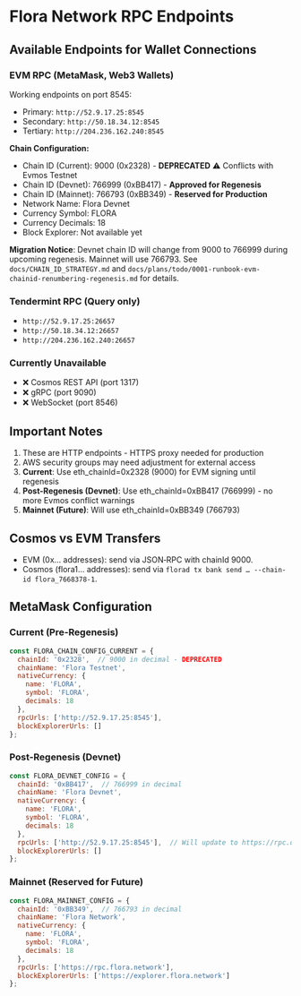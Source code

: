 # Flora Network RPC Endpoints

## Available Endpoints for Wallet Connections

### EVM RPC (MetaMask, Web3 Wallets)
Working endpoints on port 8545:
- Primary: `http://52.9.17.25:8545`
- Secondary: `http://50.18.34.12:8545`
- Tertiary: `http://204.236.162.240:8545`

**Chain Configuration:**
- Chain ID (Current): 9000 (0x2328) - **DEPRECATED** ⚠️ Conflicts with Evmos Testnet
- Chain ID (Devnet): 766999 (0xBB417) - **Approved for Regenesis**
- Chain ID (Mainnet): 766793 (0xBB349) - **Reserved for Production**
- Network Name: Flora Devnet
- Currency Symbol: FLORA
- Currency Decimals: 18
- Block Explorer: Not available yet

**Migration Notice**: Devnet chain ID will change from 9000 to 766999 during upcoming regenesis. Mainnet will use 766793. See `docs/CHAIN_ID_STRATEGY.md` and `docs/plans/todo/0001-runbook-evm-chainid-renumbering-regenesis.md` for details.

### Tendermint RPC (Query only)
- `http://52.9.17.25:26657`
- `http://50.18.34.12:26657`
- `http://204.236.162.240:26657`

### Currently Unavailable
- ❌ Cosmos REST API (port 1317)
- ❌ gRPC (port 9090)
- ❌ WebSocket (port 8546)

## Important Notes
1. These are HTTP endpoints - HTTPS proxy needed for production
2. AWS security groups may need adjustment for external access
3. **Current**: Use eth_chainId=0x2328 (9000) for EVM signing until regenesis
4. **Post-Regenesis (Devnet)**: Use eth_chainId=0xBB417 (766999) - no more Evmos conflict warnings
5. **Mainnet (Future)**: Will use eth_chainId=0xBB349 (766793)

## Cosmos vs EVM Transfers
- EVM (0x… addresses): send via JSON‑RPC with chainId 9000.
- Cosmos (flora1… addresses): send via `florad tx bank send … --chain-id flora_7668378-1`.

## MetaMask Configuration

### Current (Pre-Regenesis)
```javascript
const FLORA_CHAIN_CONFIG_CURRENT = {
  chainId: '0x2328',  // 9000 in decimal - DEPRECATED
  chainName: 'Flora Testnet',
  nativeCurrency: {
    name: 'FLORA',
    symbol: 'FLORA',
    decimals: 18
  },
  rpcUrls: ['http://52.9.17.25:8545'],
  blockExplorerUrls: []
};
```

### Post-Regenesis (Devnet)
```javascript
const FLORA_DEVNET_CONFIG = {
  chainId: '0xBB417',  // 766999 in decimal
  chainName: 'Flora Devnet',
  nativeCurrency: {
    name: 'FLORA',
    symbol: 'FLORA',
    decimals: 18
  },
  rpcUrls: ['http://52.9.17.25:8545'],  // Will update to https://rpc.devnet.flora.network
  blockExplorerUrls: []
};
```

### Mainnet (Reserved for Future)
```javascript
const FLORA_MAINNET_CONFIG = {
  chainId: '0xBB349',  // 766793 in decimal
  chainName: 'Flora Network',
  nativeCurrency: {
    name: 'FLORA',
    symbol: 'FLORA',
    decimals: 18
  },
  rpcUrls: ['https://rpc.flora.network'],
  blockExplorerUrls: ['https://explorer.flora.network']
};
```
